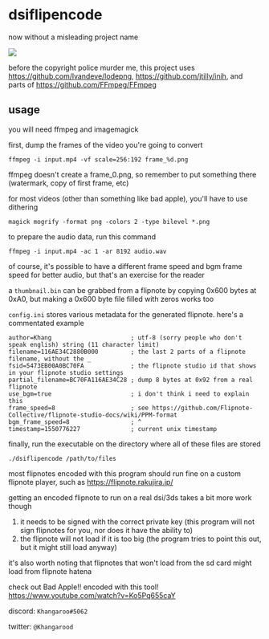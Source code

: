 # dsiflipencode
now without a misleading project name

![](https://i.imgur.com/tLniSoC.png)

before the copyright police murder me, this project uses https://github.com/lvandeve/lodepng, https://github.com/jtilly/inih, and parts of https://github.com/FFmpeg/FFmpeg

## usage
you will need ffmpeg and imagemagick


first, dump the frames of the video you're going to convert
```
ffmpeg -i input.mp4 -vf scale=256:192 frame_%d.png
```
ffmpeg doesn't create a frame_0.png, so remember to put something there (watermark, copy of first frame, etc)

for most videos (other than something like bad apple), you'll have to use dithering
```
magick mogrify -format png -colors 2 -type bilevel *.png
```
to prepare the audio data, run this command
```
ffmpeg -i input.mp4 -ac 1 -ar 8192 audio.wav
```
of course, it's possible to have a different frame speed and bgm frame speed for better audio, but that's an exercise for the reader

a `thumbnail.bin` can be grabbed from a flipnote by copying 0x600 bytes at 0xA0, but making a 0x600 byte file filled with zeros works too

`config.ini` stores various metadata for the generated flipnote. here's a commentated example
```
author=Khang                      ; utf-8 (sorry people who don't speak english) string (11 character limit)
filename=116AE34C2880B000         ; the last 2 parts of a flipnote filename, without the _
fsid=5473EB00A0BC70FA             ; the flipnote studio id that shows in your flipnote studio settings
partial_filename=BC70FA116AE34C28 ; dump 8 bytes at 0x92 from a real flipnote
use_bgm=true                      ; i don't think i need to explain this
frame_speed=8                     ; see https://github.com/Flipnote-Collective/flipnote-studio-docs/wiki/PPM-format
bgm_frame_speed=8                 ; ^
timestamp=1550776227              ; current unix timestamp
```
finally, run the executable on the directory where all of these files are stored
```
./dsiflipencode /path/to/files
```
most flipnotes encoded with this program should run fine on a custom flipnote player, such as https://flipnote.rakujira.jp/

getting an encoded flipnote to run on a real dsi/3ds takes a bit more work though

1. it needs to be signed with the correct private key (this program will not sign flipnotes for you, nor does it have the ability to)
2. the flipnote will not load if it is too big (the program tries to point this out, but it might still load anyway)

it's also worth noting that flipnotes that won't load from the sd card might load from flipnote hatena

check out Bad Apple!! encoded with this tool!
https://www.youtube.com/watch?v=Ko5Pq655caY


discord: `Khangaroo#5062`

twitter: `@Khangarood`
